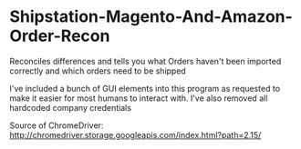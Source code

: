 # Shipstation-Magento-And-Amazon-Order-Recon
Reconciles differences and tells you what Orders haven't been imported correctly and which orders need to be shipped


I've included a bunch of GUI elements into this program as requested to make it easier for most humans to interact with. 
I've also removed all hardcoded company credentials 

Source of ChromeDriver: http://chromedriver.storage.googleapis.com/index.html?path=2.15/